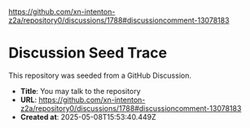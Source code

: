 https://github.com/xn-intenton-z2a/repository0/discussions/1788#discussioncomment-13078183

# Discussion Seed Trace

This repository was seeded from a GitHub Discussion.

- **Title**: You may talk to the repository
- **URL**: https://github.com/xn-intenton-z2a/repository0/discussions/1788#discussioncomment-13078183
- **Created at**: 2025-05-08T15:53:40.449Z
